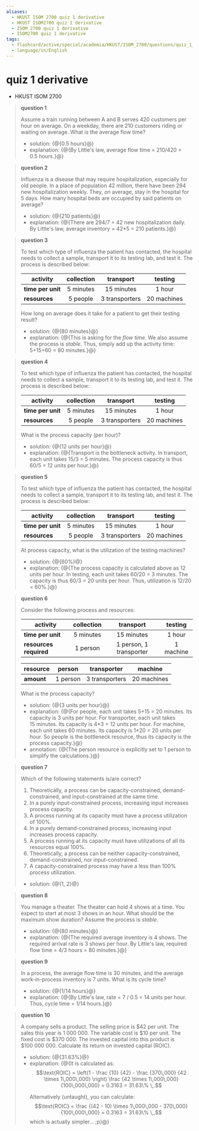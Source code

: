 ```yaml
---
aliases:
  - HKUST ISOM 2700 quiz 1 derivative
  - HKUST ISOM2700 quiz 1 derivative
  - ISOM 2700 quiz 1 derivative
  - ISOM2700 quiz 1 derivative
tags:
  - flashcard/active/special/academia/HKUST/ISOM_2700/questions/quiz_1_derivative
  - language/in/English
---
```


# quiz 1 derivative

- HKUST ISOM 2700

> __question 1__
>
> Assume a train running between A and B serves 420 customers per hour on average. On a weekday, there are 210 customers riding or waiting on average. What is the average flow time?
>
> - solution: {@{0.5&nbsp;hours}@}
> - explanation: {@{By Little's law, average flow time = 210/420 = 0.5&nbsp;hours.}@} <!--SR:!2025-07-02,63,310!2025-07-04,65,310-->

<!-- markdownlint MD028 -->

> __question 2__
>
> Influenza is a disease that may require hospitalization, especially for old people. In a place of population 42 million, there have been 294 new hospitalization weekly. They, on average, stay in the hospital for 5 days. How many hospital beds are occupied by said patients on average?
>
> - solution: {@{210 patients}@}
> - explanation: {@{There are 294/7 = 42 new hospitalization daily. By Little's law, average inventory = 42\*5 = 210 patients.}@} <!--SR:!2025-07-05,66,310!2025-07-06,67,310-->

<!-- markdownlint MD028 -->

> __question 3__
>
> To test which type of influenza the patient has contacted, the hospital needs to collect a sample, transport it to its testing lab, and test it. The process is described below:
>
> | activity          | collection     | transport       | testing     |
> | ----------------- |:--------------:|:---------------:|:-----------:|
> | __time per unit__ | 5&nbsp;minutes | 15&nbsp;minutes | 1&nbsp;hour |
> | __resources__     | 5 people       | 3 transporters  | 20 machines |
>
> How long on average does it take for a patient to get their testing result?
>
> - solution: {@{80&nbsp;minutes}@}
> - explanation: {@{This is asking for the _flow time_. We also assume the process is _stable_. Thus, simply add up the activity time: 5+15+60 = 80&nbsp;minutes.}@} <!--SR:!2025-07-06,67,310!2026-03-28,269,330-->

<!-- markdownlint MD028 -->

> __question 4__
>
> To test which type of influenza the patient has contacted, the hospital needs to collect a sample, transport it to its testing lab, and test it. The process is described below:
>
> | activity          | collection     | transport       | testing     |
> | ----------------- |:--------------:|:---------------:|:-----------:|
> | __time per unit__ | 5&nbsp;minutes | 15&nbsp;minutes | 1&nbsp;hour |
> | __resources__     | 5 people       | 3 transporters  | 20 machines |
>
> What is the process capacity \(per hour\)?
>
> - solution: {@{12 units per hour}@}
> - explanation: {@{Transport is the bottleneck activity. In transport, each unit takes 15/3 = 5&nbsp;minutes. The process capacity is thus 60/5 = 12 units per hour.}@} <!--SR:!2025-07-05,66,310!2026-03-30,271,330-->

<!-- markdownlint MD028 -->

> __question 5__
>
> To test which type of influenza the patient has contacted, the hospital needs to collect a sample, transport it to its testing lab, and test it. The process is described below:
>
> | __activity__      | collection     | transport       | testing     |
> | ----------------- |:--------------:|:---------------:|:-----------:|
> | __time per unit__ | 5&nbsp;minutes | 15&nbsp;minutes | 1&nbsp;hour |
> | __resources__     | 5 people       | 3 transporters  | 20 machines |
>
> At process capacity, what is the utilization of the testing machines?
>
> - solution: {@{60%}@}
> - explanation: {@{The process capacity is calculated above as 12 units per hour. In testing, each unit takes 60/20 = 3&nbsp;minutes. The capacity is thus 60/3 = 20 units per hour. Thus, utilization is 12/20 = 60%.}@} <!--SR:!2025-07-02,63,310!2025-07-06,67,310-->

<!-- markdownlint MD028 -->

> __question 6__
>
> Consider the following process and resources:
>
> | __activity__           | collection     | transport               | testing     |
> | ---------------------- |:--------------:|:-----------------------:|:-----------:|
> | __time per unit__      | 5&nbsp;minutes | 15&nbsp;minutes         | 1&nbsp;hour |
> | __resources required__ | 1 person       | 1 person, 1 transporter | 1 machine   |
>
> | __resource__ | person   | transporter    | machine     |
> | ------------ |:--------:|:--------------:|:-----------:|
> | __amount__   | 1 person | 3 transporters | 20 machines |
>
> What is the process capacity?
>
> - solution: {@{3 units per hour}@}
> - explanation: {@{For people, each unit takes 5+15 = 20&nbsp;minutes. Its capacity is 3 units per hour. For transporter, each unit takes 15&nbsp;minutes. Its capacity is 4\*3 = 12 units per hour. For machine, each unit takes 60&nbsp;minutes. Its capacity is 1\*20 = 20 units per hour. So people is the bottleneck resource, thus its capacity is the process capacity.}@}
> - annotation: {@{The person resource is explicitly set to 1 person to simplify the calculations.}@} <!--SR:!2026-03-27,268,330!2025-07-03,64,310!2025-07-02,63,310-->

<!-- markdownlint MD028 -->

> __question 7__
>
> Which of the following statements is/are correct?
>
> 1. Theoretically, a process can be capacity-constrained, demand-constrained, and input-constrained at the same time.
> 2. In a purely input-constrained process, increasing input increases process capacity.
> 3. A process running at its capacity must have a process utilization of 100%.
> 4. In a purely demand-constrained process, increasing input increases process capacity.
> 5. A process running at its capacity must have utilizations of all its resources equal 100%.
> 6. Theoretically, a process can be neither capacity-constrained, demand-constrained, nor input-constrained.
> 7. A capacity-constrained process may have a less than 100% process utilization.
>
> - solution: {@{1, 2}@} <!--SR:!2026-03-29,270,330-->

<!-- markdownlint MD028 -->

> __question 8__
>
> You manage a theater. The theater can hold 4 shows at a time. You expect to start at most 3 shows in an hour. What should be the maximum show duration? Assume the process is _stable_.
>
> - solution: {@{80 minutes}@}
> - explanation: {@{The required average inventory is 4 shows. The required arrival rate is 3 shows per hour. By Little's law, required flow time = 4/3&nbsp;hours = 80&nbsp;minutes.}@} <!--SR:!2025-07-03,64,310!2025-07-05,66,310-->

<!-- markdownlint MD028 -->

> __question 9__
>
> In a process, the average flow time is 30 minutes, and the average work-in-process inventory is 7 units. What is its cycle time?
>
> - solution: {@{1/14&nbsp;hours}@}
> - explanation: {@{By Little's law, rate = 7 / 0.5 = 14 units per hour. Thus, cycle time = 1/14&nbsp;hours.}@} <!--SR:!2025-07-02,63,310!2025-07-04,65,310-->

<!-- markdownlint MD028 -->

> __question 10__
>
> A company sells a product. The selling price is \$42 per unit. The sales this year is 1&nbsp;000&nbsp;000. The variable cost is \$10 per unit. The fixed cost is \$370&nbsp;000. The invested capital into this product is \$100&nbsp;000&nbsp;000. Calculate its return on invested capital \(ROIC\).
>
> - solution: {@{31.63%}@}
> - explanation: {@{It is calculated as: $$\text{ROIC} = \left(1 - \frac {10} {42} - \frac {370\,000} {42 \times 1\,000\,000} \right) \frac {42 \times 1\,000\,000} {100\,000\,000} = 0.3163 = 31.63\% \,.$$ <p> Alternatively \(untaught\), you can calculate: $$\text{ROIC} = \frac {(42 - 10) \times 1\,000\,000 - 370\,000} {100\,000\,000} = 0.3163 = 31.63\% \,,$$ which is actually simpler... ;p}@} <!--SR:!2025-07-02,63,310!2025-12-22,182,310-->
